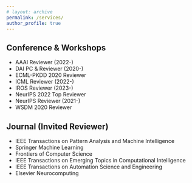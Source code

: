 ```yaml
---
# layout: archive
permalink: /services/
author_profile: true
---
```


<!-- {% include base_path %} -->

## Conference & Workshops

- AAAI Reviewer (2022-)
- DAI PC & Reviewer (2020-)
- ECML-PKDD 2020 Reviewer
- ICML Reviewer (2022-)
- IROS Reviewer (2023-)
- NeurIPS 2022 Top Reviewer
- NeurIPS Reviewer (2021-)
- WSDM 2020 Reviewer

## Journal (Invited Reviewer)

- IEEE Transactions on Pattern Analysis and Machine Intelligence
- Springer Machine Learning
- Frontiers of Computer Science
- IEEE Transactions on Emerging Topics in Computational Intelligence
- IEEE Transactions on Automation Science and Engineering
- Elsevier Neurocomputing
